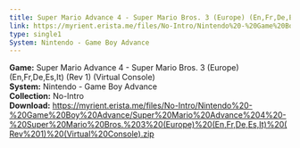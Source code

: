 ```yaml
---
title: Super Mario Advance 4 - Super Mario Bros. 3 (Europe) (En,Fr,De,Es,It) (Rev 1) (Virtual Console)
link: https://myrient.erista.me/files/No-Intro/Nintendo%20-%20Game%20Boy%20Advance/Super%20Mario%20Advance%204%20-%20Super%20Mario%20Bros.%203%20(Europe)%20(En,Fr,De,Es,It)%20(Rev%201)%20(Virtual%20Console).zip
type: single1
System: Nintendo - Game Boy Advance
---
```

<b>Game:</b> Super Mario Advance 4 - Super Mario Bros. 3 (Europe) (En,Fr,De,Es,It) (Rev 1) (Virtual Console)<br>
<b>System:</b> Nintendo - Game Boy Advance<br>
<b>Collection:</b> No-Intro<br>
<b>Download:</b> https://myrient.erista.me/files/No-Intro/Nintendo%20-%20Game%20Boy%20Advance/Super%20Mario%20Advance%204%20-%20Super%20Mario%20Bros.%203%20(Europe)%20(En,Fr,De,Es,It)%20(Rev%201)%20(Virtual%20Console).zip